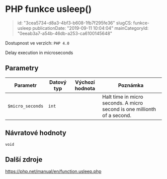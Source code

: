 PHP funkce usleep()
================================

> id: "3cea5734-d8a3-4bf3-b608-1fb7f295fe36"
> slugCS: funkce-usleep
> publicationDate: "2019-09-11 10:04:04"
> mainCategoryId: "0eeab3a7-a54b-46db-a253-ca6100145648"

Dostupnost ve verzích: `PHP 4.0`

Delay execution in microseconds


Parametry
--------------

| Parametr | Datový typ | Výchozí hodnota | Poznámka |
|-----|-----|-----|-----|
| `$micro_seconds` | `int` |  | Halt time in micro seconds. A micro second is one millionth of a second. |


Návratové hodnoty
----------------

`void`



Další zdroje
------------

https://php.net/manual/en/function.usleep.php
